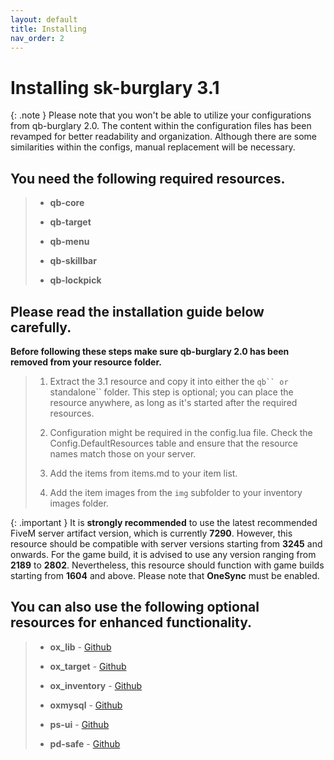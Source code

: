 ```yaml
---
layout: default
title: Installing
nav_order: 2
---
```


# Installing sk-burglary 3.1

{: .note }
Please note that you won't be able to utilize your configurations from qb-burglary 2.0. The content within the configuration files has been revamped for better readability and organization. Although there are some similarities within the configs, manual replacement will be necessary.

## You need the following required resources.

> - **qb-core**
> 
> - **qb-target**
>
> - **qb-menu**
>
> - **qb-skillbar**
>
> - **qb-lockpick**

## Please read the installation guide below carefully.

**Before following these steps make sure qb-burglary 2.0 has been removed from your resource folder.**

> 1. Extract the 3.1 resource and copy it into either the `qb`` or `standalone`` folder. This step is optional; you can place the resource anywhere, as long as it's started after the required resources.
>
> 2. Configuration might be required in the config.lua file. Check the Config.DefaultResources table and ensure that the resource names match those on your server.
>
> 3. Add the items from items.md to your item list.
>
> 4. Add the item images from the `img` subfolder to your inventory images folder.

{: .important }
It is **strongly recommended** to use the latest recommended FiveM server artifact version, which is currently **7290**. However, this resource should be compatible with server versions starting from **3245** and onwards. For the game build, it is advised to use any version ranging from **2189** to **2802**. Nevertheless, this resource should function with game builds starting from **1604** and above. Please note that **OneSync** must be enabled.

## You can also use the following optional resources for enhanced functionality.

> - **ox_lib** - [Github](https://github.com/overextended/ox_lib)
>
> - **ox_target** - [Github](https://github.com/overextended/ox_target)
>
> - **ox_inventory** - [Github](https://github.com/overextended/ox_inventory)
>
> - **oxmysql** - [Github](https://github.com/overextended/oxmysql)
>
> - **ps-ui** - [Github](https://github.com/Project-Sloth/ps-ui)
>
> - **pd-safe** - [Github](https://github.com/VHall1/pd-safe)